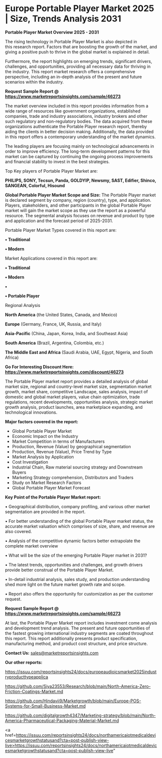 # Europe Portable Player Market 2025 | Size, Trends Analysis 2031

<Strong> Portable Player Market Overview 2025 - 2031</strong>

The rising technology in Portable Player Market is also depicted in this research report. Factors that are boosting the growth of the market, and giving a positive push to thrive in the global market is explained in detail.

Furthermore, the report highlights on emerging trends, significant drivers, challenges, and opportunities, providing all necessary data for thriving in the industry. This report market research offers a comprehensive perspective, including an in-depth analysis of the present and future scenarios within the industry.

<strong>Request Sample Report @ <a href=https://www.marketreportsinsights.com/sample/46273>https://www.marketreportsinsights.com/sample/46273</a></strong>

The market overview included in this report provides information from a wide range of resources like government organizations, established companies, trade and industry associations, industry brokers and other such regulatory and non-regulatory bodies. The data acquired from these organizations authenticate the Portable Player research report, thereby aiding the clients in better decision making. Additionally, the data provided in this report offers a contemporary understanding of the market dynamics.

The leading players are focusing mainly on technological advancements in order to improve efficiency. The long-term development patterns for this market can be captured by continuing the ongoing process improvements and financial stability to invest in the best strategies.

Top Key players of Portable Player Market are:

<strong>PHILIPS, SONY, Tecsun, Panda, GOLDYIP, Newsmy, SAST, Edifier, Shinco, SANGEAN, Colorful, Hisound</strong>

<strong><b>Global Portable Player Market Scope and Size:</b></strong>
The Portable Player market is declared segment by company, region (country), type, and application. Players, stakeholders, and other participants in the global Portable Player market will gain the market scope as they use the report as a powerful resource. The segmental analysis focuses on revenue and product by type and application and the forecast period of 2025-2031.

Portable Player Market Types covered in this report are:

<strong>•  Traditional

•  Modern</strong>

Market Applications covered in this report are:

<strong>•  Traditional

•  Modern

•  

•  Portable Player</strong> 

Regional Analysis

<strong>North America</strong> (the United States, Canada, and Mexico)

<strong>Europe</strong> (Germany, France, UK, Russia, and Italy)

<strong>Asia-Pacific</strong> (China, Japan, Korea, India, and Southeast Asia)

<strong>South America</strong> (Brazil, Argentina, Colombia, etc.)

<strong>The Middle East and Africa</strong> (Saudi Arabia, UAE, Egypt, Nigeria, and South Africa)

<strong>Go For Interesting Discount Here: <a href=https://www.marketreportsinsights.com/discount/46273>https://www.marketreportsinsights.com/discount/46273</a></strong>

The Portable Player market report provides a detailed analysis of global market size, regional and country-level market size, segmentation market growth, market share, competitive Landscape, sales analysis, impact of domestic and global market players, value chain optimization, trade regulations, recent developments, opportunities analysis, strategic market growth analysis, product launches, area marketplace expanding, and technological innovations.

<strong><b>Major factors covered in the report:</b></strong>
<ul>
  <li>Global Portable Player Market </li>
  <li>Economic Impact on the Industry</li>
  <li>Market Competition in terms of Manufacturers</li>
  <li>Production, Revenue (Value) by geographical segmentation</li>
  <li>Production, Revenue (Value), Price Trend by Type</li>
  <li>Market Analysis by Application</li>
  <li>Cost Investigation</li>
  <li>Industrial Chain, Raw material sourcing strategy and Downstream Buyers</li>
  <li>Marketing Strategy comprehension, Distributors and Traders</li>
  <li>Study on Market Research Factors</li>
  <li>Global Portable Player Market Forecast</li>
</ul>

<strong><b>Key Point of the Portable Player Market report:</b></strong>

• Geographical distribution, company profiling, and various other market segmentation are provided in the report.

• For better understanding of the global Portable Player market status, the accurate market valuation which comprises of size, share, and revenue are also covered.

• Analysis of the competitive dynamic factors better extrapolate the complete market overview

• What will be the size of the emerging Portable Player market in 2031?

• The latest trends, opportunities and challenges, and growth drivers provide better construal of the Portable Player Market.

• In-detail industrial analysis, sales study, and production understanding shed more light on the future market growth rate and scope.

• Report also offers the opportunity for customization as per the customer request.

<strong>Request Sample Report @ <a href=https://www.marketreportsinsights.com/sample/46273>https://www.marketreportsinsights.com/sample/46273</a></strong>

At last, the Portable Player Market report includes investment come analysis and development trend analysis. The present and future opportunities of the fastest growing international industry segments are coated throughout this report. This report additionally presents product specification, manufacturing method, and product cost structure, and price structure.

<strong>Contact Us:</strong>
sales@marketreportsinsights.com

<strong>Our other reports:</strong>

<a href=https://issuu.com/reportsinsights24/docs/europeaudioicsmarket2025industryproducttypeapplica>https://issuu.com/reportsinsights24/docs/europeaudioicsmarket2025industryproducttypeapplica</a>

<a href=https://github.com/Siya23553/Research/blob/main/North-America-Zero-Friction-Coatings-Market.md>https://github.com/Siya23553/Research/blob/main/North-America-Zero-Friction-Coatings-Market.md</a>

<a href=https://github.com/Hindavii9/Marketgrowth/blob/main/Europe-POS-Systems-for-Small-Business-Market.md>https://github.com/Hindavii9/Marketgrowth/blob/main/Europe-POS-Systems-for-Small-Business-Market.md</a>

<a href=https://github.com/digitalgrowth4347/Marketing-strategy/blob/main/North-America-Pharmaceutical-Packaging-Material-Market.md>https://github.com/digitalgrowth4347/Marketing-strategy/blob/main/North-America-Pharmaceutical-Packaging-Material-Market.md</a>

<a href=https://issuu.com/reportsinsights24/docs/northamericaiotmedicaldevicesmarketgrowthstatusand?cta=post-publish-view-live>https://issuu.com/reportsinsights24/docs/northamericaiotmedicaldevicesmarketgrowthstatusand?cta=post-publish-view-live</a>"
